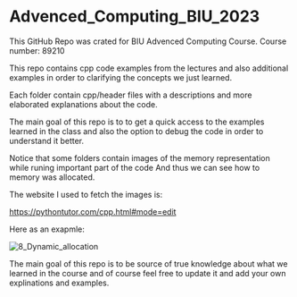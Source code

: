 # Advenced_Computing_BIU_2023

This GitHub Repo was crated for BIU Advenced Computing Course. 
Course number: 89210

This repo contains cpp code examples from the lectures and also additional examples in order to clarifying the concepts we just learned.

Each folder contain cpp/header files with a descriptions and more elaborated explanations about the code.

The main goal of this repo is to to get a quick access to the examples learned in the class and also the option to debug the code in order to understand it better.

Notice that some folders contain images of the memory representation while runing important part of the code And thus we can see how to memory was allocated.

The website I used to fetch the images is:

https://pythontutor.com/cpp.html#mode=edit

Here as an exapmle:

![8_Dynamic_allocation](https://user-images.githubusercontent.com/91119719/201498852-38dc700e-86f7-4fe0-bf23-178e742fa5de.png)


The main goal of this repo is to be source of true knowledge about what we learned in the course and of course feel free to update it and add your own explinations and examples.

